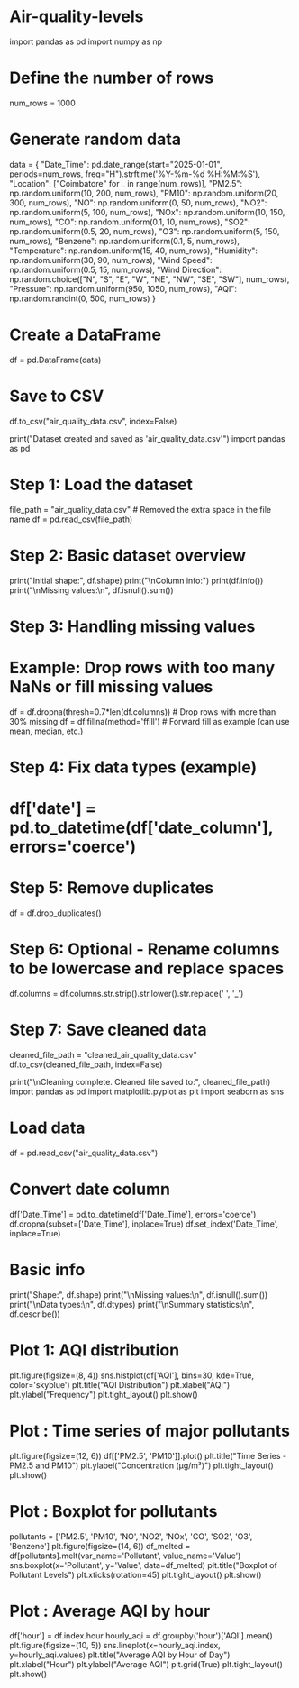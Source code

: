 # Air-quality-levels
import pandas as pd
import numpy as np

# Define the number of rows
num_rows = 1000

# Generate random data
data = {
    "Date_Time": pd.date_range(start="2025-01-01", periods=num_rows, freq="H").strftime('%Y-%m-%d %H:%M:%S'),
    "Location": ["Coimbatore" for _ in range(num_rows)],
    "PM2.5": np.random.uniform(10, 200, num_rows),
    "PM10": np.random.uniform(20, 300, num_rows),
    "NO": np.random.uniform(0, 50, num_rows),
    "NO2": np.random.uniform(5, 100, num_rows),
    "NOx": np.random.uniform(10, 150, num_rows),
    "CO": np.random.uniform(0.1, 10, num_rows),
    "SO2": np.random.uniform(0.5, 20, num_rows),
    "O3": np.random.uniform(5, 150, num_rows),
    "Benzene": np.random.uniform(0.1, 5, num_rows),
    "Temperature": np.random.uniform(15, 40, num_rows),
    "Humidity": np.random.uniform(30, 90, num_rows),
    "Wind Speed": np.random.uniform(0.5, 15, num_rows),
    "Wind Direction": np.random.choice(["N", "S", "E", "W", "NE", "NW", "SE", "SW"], num_rows),
    "Pressure": np.random.uniform(950, 1050, num_rows),
    "AQI": np.random.randint(0, 500, num_rows)
}

# Create a DataFrame
df = pd.DataFrame(data)

# Save to CSV
df.to_csv("air_quality_data.csv", index=False)

print("Dataset created and saved as 'air_quality_data.csv'")
import pandas as pd

# Step 1: Load the dataset
file_path = "air_quality_data.csv"  # Removed the extra space in the file name
df = pd.read_csv(file_path)

# Step 2: Basic dataset overview
print("Initial shape:", df.shape)
print("\nColumn info:")
print(df.info())
print("\nMissing values:\n", df.isnull().sum())

# Step 3: Handling missing values
# Example: Drop rows with too many NaNs or fill missing values
df = df.dropna(thresh=0.7*len(df.columns))  # Drop rows with more than 30% missing
df = df.fillna(method='ffill')  # Forward fill as example (can use mean, median, etc.)

# Step 4: Fix data types (example)
# df['date'] = pd.to_datetime(df['date_column'], errors='coerce')

# Step 5: Remove duplicates
df = df.drop_duplicates()

# Step 6: Optional - Rename columns to be lowercase and replace spaces
df.columns = df.columns.str.strip().str.lower().str.replace(' ', '_')

# Step 7: Save cleaned data
cleaned_file_path = "cleaned_air_quality_data.csv"
df.to_csv(cleaned_file_path, index=False)

print("\nCleaning complete. Cleaned file saved to:", cleaned_file_path)
import pandas as pd
import matplotlib.pyplot as plt
import seaborn as sns

# Load data
df = pd.read_csv("air_quality_data.csv")

# Convert date column
df['Date_Time'] = pd.to_datetime(df['Date_Time'], errors='coerce')
df.dropna(subset=['Date_Time'], inplace=True)
df.set_index('Date_Time', inplace=True)

# Basic info
print("Shape:", df.shape)
print("\nMissing values:\n", df.isnull().sum())
print("\nData types:\n", df.dtypes)
print("\nSummary statistics:\n", df.describe())

# Plot 1: AQI distribution
plt.figure(figsize=(8, 4))
sns.histplot(df['AQI'], bins=30, kde=True, color='skyblue')
plt.title("AQI Distribution")
plt.xlabel("AQI")
plt.ylabel("Frequency")
plt.tight_layout()
plt.show()

# Plot : Time series of major pollutants
plt.figure(figsize=(12, 6))
df[['PM2.5', 'PM10']].plot()
plt.title("Time Series - PM2.5 and PM10")
plt.ylabel("Concentration (µg/m³)")
plt.tight_layout()
plt.show()

# Plot : Boxplot for pollutants
pollutants = ['PM2.5', 'PM10', 'NO', 'NO2', 'NOx', 'CO', 'SO2', 'O3', 'Benzene']
plt.figure(figsize=(14, 6))
df_melted = df[pollutants].melt(var_name='Pollutant', value_name='Value')
sns.boxplot(x='Pollutant', y='Value', data=df_melted)
plt.title("Boxplot of Pollutant Levels")
plt.xticks(rotation=45)
plt.tight_layout()
plt.show()

# Plot : Average AQI by hour
df['hour'] = df.index.hour
hourly_aqi = df.groupby('hour')['AQI'].mean()
plt.figure(figsize=(10, 5))
sns.lineplot(x=hourly_aqi.index, y=hourly_aqi.values)
plt.title("Average AQI by Hour of Day")
plt.xlabel("Hour")
plt.ylabel("Average AQI")
plt.grid(True)
plt.tight_layout()
plt.show()

